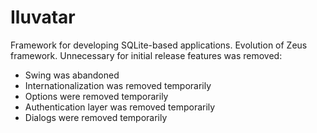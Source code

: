 # Iluvatar
Framework for developing SQLite-based applications.
Evolution of Zeus framework. Unnecessary for initial release features was removed:
 - Swing was abandoned
 - Internationalization was removed temporarily
 - Options were removed temporarily
 - Authentication layer was removed temporarily
 - Dialogs were removed temporarily

